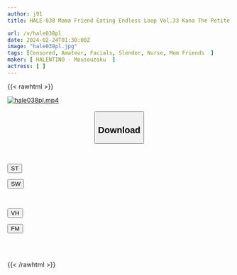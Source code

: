 ```yaml
---
author: j91
title: HALE-038 Mama Friend Eating Endless Loop Vol.33 Kana The Petite Nurse Has A Charming Smile

url: /v/hale038pl
date: 2024-02-24T01:30:00Z
image: "hale038pl.jpg"
tags: [Censored, Amateur, Facials, Slender, Nurse, Mom Friends	]
maker: [ HALENTINO - Mousouzoku  ]
actress: [ ]
---
```



{{< rawhtml >}}

<div class="video" data-videoid="kPwjgVVmKdcO74G">
    <a href="javascript:;">
        <img src="/v/hale038pl/hale038pl.jpg" width="WIDTH" height="HEIGHT" alt="hale038pl.mp4" loading="lazy">
    </a>
</div>

<script type="text/javascript" src="https://j91.asia/asset/on-demand-st.js"></script>

<br>
  <link rel="stylesheet" href="https://j91.asia/asset/bs5.css">
  
  <center>
  <button class="btn btn-primary" type="button" data-bs-toggle="collapse" data-bs-target=".multi-collapse" aria-expanded="false" aria-controls="multiCollapseExample1 multiCollapseExample2"><h2>Download</h2></button></center>
</p>
<div class="row">
  <div class="col">
    <div class="collapse multi-collapse" id="multiCollapseExample1">
      <div class="card card-body">
	      	      <br>
<div class="buttons">  
<p><a href="https://streamtape.to/v/kPwjgVVmKdcO74G" target="_blank"><button class="btn-hover color-3"><i class="fa fa-download"></i> ST</button></a></p>
<p><a href="https://cdnwish.com/vjn70f1dcas5" target="_blank"><button class="btn-hover color-2"><i class="fa fa-download"></i> SW</button></a></p></div>
    </div>
  </div>
</div>
  <div class="col">
    <div class="collapse multi-collapse" id="multiCollapseExample2">
      <div class="card card-body">
	      <br>
<div class="buttons">
<p><a href="javascript:;"><button class="btn-hover color-9"><i class="fa fa-download"></i> VH</button></a></p>
<p><a href="javascript:;"><button class="btn-hover color-8"><i class="fa fa-download"></i> FM</button></a></p></div>
<br><br>
      </div>
    </div>
  </div>
</div>

{{< /rawhtml >}}